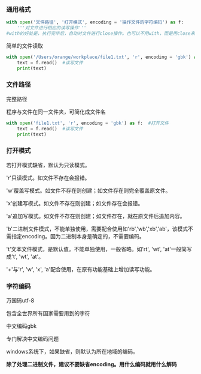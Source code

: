### 通用格式
```python
with open('文件路径', '打开模式', encoding = '操作文件的字符编码') as f:
    '''对文件进行相应的读写操作'''
#with的好处是，执行完毕后，自动对文件进行close操作。也可以不用with，而是用close来关闭文件。
```
简单的文件读取
```python
with open('/Users/orange/workplace/file1.txt', 'r', encoding = 'gbk') as f:  #打开文件
    text = f.read()  #读写文件
    print(text)
```
### 文件路径

完整路径

程序与文件在同一文件夹，可简化成文件名
```python
with open('file1.txt', 'r', encoding = 'gbk') as f:  #打开文件
    text = f.read()  #读写文件
    print(text)
```
### 打开模式

若打开模式缺省，默认为只读模式。

'r'只读模式。如文件不存在会报错。

'w'覆盖写模式。如文件不存在则创建；如文件存在则完全覆盖原文件。

'x'创建写模式。如文件不存在则创建；如文件存在会报错。

'a'追加写模式。如文件不存在则创建；如文件存在，就在原文件后追加内容。

'b'二进制文件模式，不能单独使用，需要配合使用如'rb','wb','xb','ab'，该模式不需指定encoding。因为二进制本身是确定的，不需要编码。

't'文本文件模式，是默认值。不能单独使用，一般省略。如'rt', 'wt', 'at'一般简写成't', 'wt', 'at'。

'+'与'r', 'w', 'x', 'a'配合使用，在原有功能基础上增加读写功能。

### 字符编码

万国码utf-8

包含全世界所有国家需要用到的字符

中文编码gbk

专门解决中文编码问题

windows系统下，如果缺省，则默认为所在地域的编码。

**除了处理二进制文件，建议不要缺省encoding。用什么编码就用什么解码**